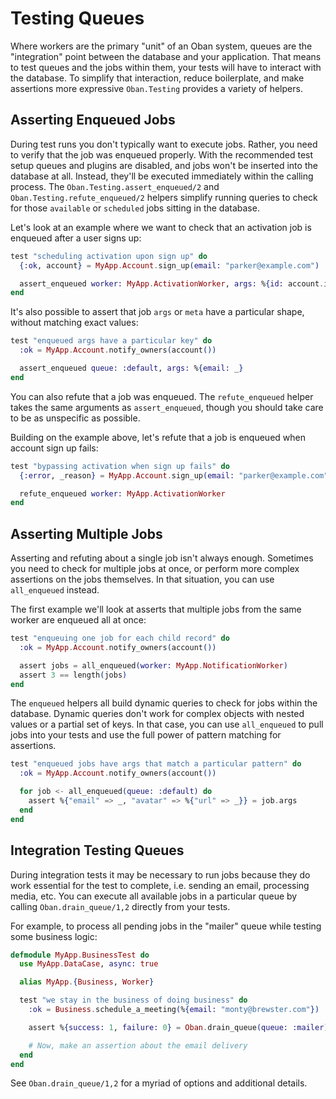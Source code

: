 # Testing Queues

Where workers are the primary "unit" of an Oban system, queues are the "integration" point between
the database and your application. That means to test queues and the jobs within them, your tests
will have to interact with the database. To simplify that interaction, reduce boilerplate, and
make assertions more expressive `Oban.Testing` provides a variety of helpers.

## Asserting Enqueued Jobs

During test runs you don't typically want to execute jobs. Rather, you need to verify that the job
was enqueued properly. With the recommended test setup queues and plugins are disabled, and jobs
won't be inserted into the database at all. Instead, they'll be executed immediately within the
calling process. The `Oban.Testing.assert_enqueued/2` and `Oban.Testing.refute_enqueued/2` helpers
simplify running queries to check for those `available` or `scheduled` jobs sitting in the
database.

Let's look at an example where we want to check that an activation job is enqueued after a user
signs up:

```elixir
test "scheduling activation upon sign up" do
  {:ok, account} = MyApp.Account.sign_up(email: "parker@example.com")

  assert_enqueued worker: MyApp.ActivationWorker, args: %{id: account.id}, queue: :default
end
```

It's also possible to assert that job `args` or `meta` have a particular shape, without matching
exact values:

```elixir
test "enqueued args have a particular key" do
  :ok = MyApp.Account.notify_owners(account())

  assert_enqueued queue: :default, args: %{email: _}
end
```

You can also refute that a job was enqueued. The `refute_enqueued` helper takes the same arguments
as `assert_enqueued`, though you should take care to be as unspecific as possible.

Building on the example above, let's refute that a job is enqueued when account sign up fails:

```elixir
test "bypassing activation when sign up fails" do
  {:error, _reason} = MyApp.Account.sign_up(email: "parker@example.com")

  refute_enqueued worker: MyApp.ActivationWorker
end
```

## Asserting Multiple Jobs

Asserting and refuting about a single job isn't always enough. Sometimes you need to check for
multiple jobs at once, or perform more complex assertions on the jobs themselves. In that
situation, you can use `all_enqueued` instead.

The first example we'll look at asserts that multiple jobs from the same worker are enqueued all
at once:

```elixir
test "enqueuing one job for each child record" do
  :ok = MyApp.Account.notify_owners(account())

  assert jobs = all_enqueued(worker: MyApp.NotificationWorker)
  assert 3 == length(jobs)
end
```

The `enqueued` helpers all build dynamic queries to check for jobs within the
database. Dynamic queries don't work for complex objects with nested values or a
partial set of keys. In that case, you can use `all_enqueued` to pull jobs into
your tests and use the full power of pattern matching for assertions.

```elixir
test "enqueued jobs have args that match a particular pattern" do
  :ok = MyApp.Account.notify_owners(account())

  for job <- all_enqueued(queue: :default) do
    assert %{"email" => _, "avatar" => %{"url" => _}} = job.args
  end
end
```

## Integration Testing Queues

During integration tests it may be necessary to run jobs because they do work essential for the
test to complete, i.e. sending an email, processing media, etc. You can execute all available jobs
in a particular queue by calling `Oban.drain_queue/1,2` directly from your tests.

For example, to process all pending jobs in the "mailer" queue while testing some business logic:

```elixir
defmodule MyApp.BusinessTest do
  use MyApp.DataCase, async: true

  alias MyApp.{Business, Worker}

  test "we stay in the business of doing business" do
    :ok = Business.schedule_a_meeting(%{email: "monty@brewster.com"})

    assert %{success: 1, failure: 0} = Oban.drain_queue(queue: :mailer)

    # Now, make an assertion about the email delivery
  end
end
```

See `Oban.drain_queue/1,2` for a myriad of options and additional details.
